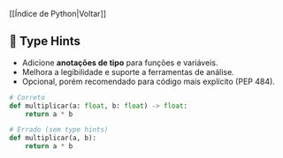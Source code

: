 [[Índice de Python|Voltar]]

## 📌 Type Hints

- Adicione **anotações de tipo** para funções e variáveis.
- Melhora a legibilidade e suporte a ferramentas de análise.
- Opcional, porém recomendado para código mais explícito (PEP 484).

```python
# Correto
def multiplicar(a: float, b: float) -> float:
    return a * b

# Errado (sem type hints)
def multiplicar(a, b):
    return a * b
```
